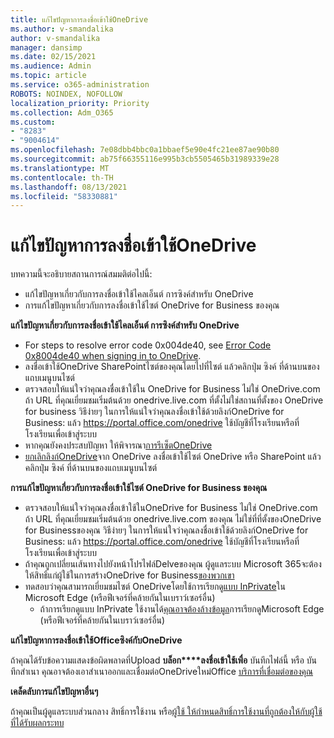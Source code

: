 ```yaml
---
title: แก้ไขปัญหาการลงชื่อเข้าใช้OneDrive
ms.author: v-smandalika
author: v-smandalika
manager: dansimp
ms.date: 02/15/2021
ms.audience: Admin
ms.topic: article
ms.service: o365-administration
ROBOTS: NOINDEX, NOFOLLOW
localization_priority: Priority
ms.collection: Adm_O365
ms.custom:
- "8283"
- "9004614"
ms.openlocfilehash: 7e08dbb4bbc0a1bbaef5e90e4fc21ee87ae90b80
ms.sourcegitcommit: ab75f66355116e995b3cb5505465b31989339e28
ms.translationtype: MT
ms.contentlocale: th-TH
ms.lasthandoff: 08/13/2021
ms.locfileid: "58330881"
---
```

# <a name="troubleshoot-signing-in-to-onedrive"></a>แก้ไขปัญหาการลงชื่อเข้าใช้OneDrive

บทความนี้จะอธิบายสถานการณ์สมมติต่อไปนี้:

- แก้ไขปัญหาเกี่ยวกับการลงชื่อเข้าใช้ไคลเอ็นต์ การซิงค์สําหรับ OneDrive
- การแก้ไขปัญหาเกี่ยวกับการลงชื่อเข้าใช้ไซต์ OneDrive for Business ของคุณ

**แก้ไขปัญหาเกี่ยวกับการลงชื่อเข้าใช้ไคลเอ็นต์ การซิงค์สําหรับ OneDrive**

- For steps to resolve error code 0x004de40, see [Error Code 0x8004de40 when signing in to OneDrive](https://docs.microsoft.com/sharepoint/troubleshoot/administration/error-0x8004de40-in-onedrive).
- ลงชื่อเข้าใช้OneDrive SharePointไซต์ของคุณโดยไปที่ไซต์ แล้วคลิกปุ่ม ซิงค์ ที่ด้านบนของแถบเมนูบนไซต์
- ตรวจสอบให้แน่ใจว่าคุณลงชื่อเข้าใช้ใน OneDrive for Business ไม่ใช่ OneDrive.com ถ้า URL ที่คุณเยี่ยมชมเริ่มต้นด้วย onedrive.live.com ที่ตั้งไม่ใช่สถานที่ตั้งของ OneDrive for business วิธีง่ายๆ ในการให้แน่ใจว่าคุณลงชื่อเข้าใช้ด้วยลิงก์OneDrive for Business: แล้ว https://portal.office.com/onedrive ใช้บัญชีที่โรงเรียนหรือที่โรงเรียนเพื่อเข้าสู่ระบบ
- หากคุณยังคงประสบปัญหา ให้พิจารณา[การรีเซ็ตOneDrive](https://support.microsoft.com/office/reset-onedrive-34701e00-bf7b-42db-b960-84905399050c)
- [ยกเลิกลิงก์OneDrive](https://support.microsoft.com/office/how-to-remove-an-account-in-onedrive-72699268-9e64-45bd-b723-9a19f4512fd1)จาก OneDrive ลงชื่อเข้าใช้ไซต์ OneDrive หรือ SharePoint แล้วคลิกปุ่ม ซิงค์ ที่ด้านบนของแถบเมนูบนไซต์

**การแก้ไขปัญหาเกี่ยวกับการลงชื่อเข้าใช้ไซต์ OneDrive for Business ของคุณ**

- ตรวจสอบให้แน่ใจว่าคุณลงชื่อเข้าใช้ในOneDrive for Business ไม่ใช่ OneDrive.com ถ้า URL ที่คุณเยี่ยมชมเริ่มต้นด้วย onedrive.live.com ของคุณ ไม่ใช่ที่ที่ตั้งของOneDrive for Businessของคุณ วิธีง่ายๆ ในการให้แน่ใจว่าคุณลงชื่อเข้าใช้ด้วยลิงก์OneDrive for Business: แล้ว https://portal.office.com/onedrive ใช้บัญชีที่โรงเรียนหรือที่โรงเรียนเพื่อเข้าสู่ระบบ
- ถ้าคุณถูกเปลี่ยนเส้นทางไปยังหน้าโปรไฟล์Delveของคุณ ผู้ดูแลระบบ Microsoft 365จะต้องให้สิทธิ์แก่ผู้ใช้ในการสร้างOneDrive for Business[ของพวกเขา](https://support.microsoft.com/office/you-re-redirected-to-your-delve-profile-page-after-you-click-onedrive-on-the-microsoft-365-app-launcher-2af26640-9ddf-46c3-8912-6af30efcc7b0)
- ทดสอบว่าคุณสามารถเยี่ยมชมไซต์ OneDriveโดยใช้การเรียกดู[แบบ InPrivate](https://support.microsoft.com/microsoft-edge/browse-inprivate-in-microsoft-edge-e6f47704-340c-7d4f-b00d-d0cf35aa1fcc)ใน Microsoft Edge (หรือฟีเจอร์ที่คล้ายกันในเบราว์เซอร์อื่น)
    - ถ้าการเรียกดูแบบ InPrivate ใช้งานได้[คุณอาจต้องล้างข้อมูล](https://support.microsoft.com/microsoft-edge/view-and-delete-browser-history-in-microsoft-edge-00cf7943-a9e1-975a-a33d-ac10ce454ca4)การเรียกดูMicrosoft Edge (หรือฟีเจอร์ที่คล้ายกันในเบราว์เซอร์อื่น)

**แก้ไขปัญหาการลงชื่อเข้าใช้Officeซิงค์กับOneDrive**

ถ้าคุณได้รับข้อความแสดงข้อผิดพลาดที่Upload **บล็อก****ลงชื่อเข้าใช้เพื่อ** บันทึกไฟล์นี้ หรือ บันทึกสําเนา คุณอาจต้องเอาสําเนาออกและเชื่อมต่อOneDriveใหม่Office [บริการที่เชื่อมต่อของคุณ](https://support.microsoft.com/office/how-to-resolve-upload-blocked-sign-into-save-this-file-or-save-a-copy-error-messages-32c7340c-f5fb-4ca0-a829-65d8120f81f8)

**เคล็ดลับการแก้ไขปัญหาอื่นๆ**

ถ้าคุณเป็นผู้ดูแลระบบส่วนกลาง สิทธิ์การใช้งาน หรือ[ผู้ใช้ ให้กําหนดสิทธิ์การใช้งานที่ถูกต้องให้กับผู้ใช้ที่ได้รับผลกระทบ](https://docs.microsoft.com/microsoft-365/admin/manage/assign-licenses-to-users)

